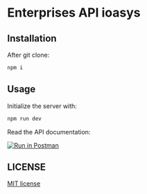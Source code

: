 # Enterprises API ioasys

## Installation

After git clone:

```sh
npm i
```

## Usage

Initialize the server with:
```sh
npm run dev
```

Read the API documentation:

[![Run in Postman](https://run.pstmn.io/button.svg)](https://www.postman.com/flight-engineer-39276032/workspace/lucas-workspace/collection/18389441-f373d2ea-ddf2-4fb8-8359-5f8f8f0d3aec?action=share&creator=18389441)

## LICENSE

[MIT license](https://opensource.org/licenses/MIT)

